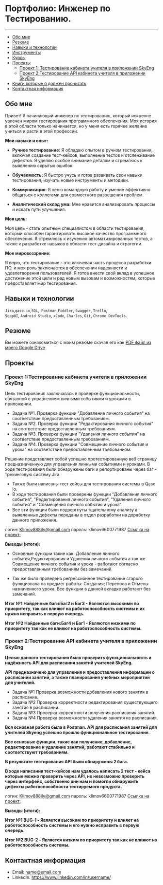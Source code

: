 # Портфолио: Инженер по Тестированию.
_______
- [Обо мне](#Обо-мне)
- [Резюме](#Резюме)
- [Навыки и технологии](#Навыки-и-технологии)
- [Инструменты](#Инструменты)
- [Курсы](#Курсы)
- [Проекты](#Проекты)
  * [Проект 1: Тестирование кабинета учителя в приложении SkyЕng](#Проект-1:-Тестирование-кабинета-учителя-в-приложении-SkyЕng)
  * [Проект 2:Тестирование API кабинета учителя в приложении SkyЕng](#Проект-2:Тестирование-API-кабинета-учителя-в-приложении-SkyЕng)
- [Книги которые я должен прочитать](#Книги-которые-я-должен-прочитать)
- [Контактная информация](#Контактная-информация)
 
  
## Обо мне 


Привет! Я начинающий инженер по тестированию, который искренне увлечен миром тестирования программного обеспечения. Моя история в этой области только начинается, но у меня есть горячее желание учиться и расти в этой профессии.

**Мои навыки и опыт:**

- **Ручное тестирование:** Я обладаю опытом в ручном тестировании, включая создание тест-кейсов, выполнение тестов и отслеживание дефектов. Я уделяю особое внимание деталям и стремлюсь к выявлению скрытых ошибок.

- **Обучаемость:** Я быстро учусь и готов развивать свои навыки тестирования, изучать новые инструменты и методики.

- **Коммуникация:** Я ценю командную работу и умение эффективно общаться с коллегами для совместного разрешения проблем.

- **Аналитический склад ума:** Мне нравится анализировать процессы и искать пути улучшения.

**Моя цель:**

Моя цель - стать опытным специалистом в области тестирования, который способен гарантировать высокое качество программного обеспечения. Я стремлюсь к изучению автоматизированных тестов, а также к разработке навыков в области тест-дизайна и стратегии.

**Мое мировоззрение:**

Я верю, что тестирование - это ключевая часть процесса разработки ПО, и моя роль заключается в обеспечении надежности и удовлетворения пользователей. Я готов внести свой вклад в успешное достижение этой цели и рад новым вызовам и возможностям, которые предоставляет мир тестирования.


## Навыки и технологии
``Jira``,``qase.io``,``SQL``,`` Postman``,``Fiddler``, ``Swagger``, ``Trello``, <br>
``SoapUI``, ``Android Studio``, ``xCode``, ``Charles``, ``Git``, ``Chrome DevTools``.

## Резюме

Вы можете ознакомиться с моим резюме скачав его как [PDF файл из моего Google Drive](https://drive.google.com/file/d/1_GMCMvm8KsASX-kwo0Dc8UHh0mDGAoiK/view?usp=sharing)

## Проекты

### Проект 1:Тестирование кабинета учителя в приложении SkyЕng

Цель тестирования заключалась в проверке функциональности, связанной с управлением личными событиями и уроками в приложении.

- Задача №1. Проверка функции "Добавление личного события" на соответствие предоставленным требованиям.
- Задача №2. Проверка функции "Редактирования личного события" на соответствие предоставленным требованиям.
- Задача №3. Проверка функции "Удаления личного события" на соответствие предоставленным требованиям.
- Задача №4. Проверка функции "Совмещение личного события и урока" на соответствие предоставленным требованиям.

Решение представляет собой успешно протестированную веб страницу предназначенную для управления личными событиями и уроками. В ходе тестирования были обнаружены баги и репортированы через баг - трекинговую систему Jira.

- Также были написаны тест кейсы для тестирования системы в Qase Io.
- В ходе тестирования были проверены функции "Добавления личного события", "Редактирования личного события", "Удаления личного события" и "Совмещения личного события и урока".
- Все эти функции были подвергнуты тщательному анализу а выявленные дефекты переданы в отдел разработки на доработку данного приложения.
 
логин: Klimov888ily@gmail.com
пароль: klimov6600771987
[Ссылка на проект:](https://qa-bug-report187.atlassian.net/l/cp/pccEHYWP)
 
**Выводы (итоги):**

- Основные функции такие как:
Добавление личного события,Редактирования и Удаления личного события а так же Совмещение личного события и урока - работают согласно предоставленным требованиям без замечаний.

- Так же было проведено регрессионное тестирование старого функционала на предмет работы: Создания; Переноса и Отмены назначенного урока. Все функции в данной вкладке работают без замечаний.

**Итог №1 Найденные баги:Баг2 и Баг3 - Являются высокими по приоритету, так как влияют на работоспособность системы и их нужно исправить в первую очередь.**

**Итог №2 Найденные баги:Баг4 и Баг1 - Являются низкими по приоритету так как не влияют на работоспособность системы.**

 ### Проект 2:Тестирование API кабинета учителя в приложении SkyЕng
**Целью данного тестирования было проверить функциональность и надёжность API для расписания занятий  учителей SkyEng.**

**API предназначено для управления и предоставления информации о расписании занятий, а также планирования учебных мероприятий для учителей.**

- Задача №1 Проверка возможности добавления нового занятия в расписание.
- Задача №2 Проверка корректности редактирования существующего занятия в расписании.
- Задача №3 Проверка корректности получения расписания занятий.
- Задача №4 Проверка возможности удаления занятия из расписания.

**Вся основная работа была в Postman. API для расписания занятий для учителей Skyeng успешно прошло функциональное тестирование.**

**Все основные функции, такие как получение, добавление, редактирование и удаление занятий, работают стабильно и соответствуют требованиям.**

**В результате тестирования API были обнаружены 2 бага.**

**В ходе написания тест-кейсов нам удалось написать 2 тест - кейса которые можно проверить через API, но невозможно проверить через интерфейс, собственно они нам и помогли обнаружить дефекты работоспособности тестируемого продукта.** 


логин: Klimov888ily@gmail.com
пароль: klimov6600771987
[Ссылка на проект:](https://qa-bug-report187.atlassian.net/l/cp/efuQ1Jq0)

**Выводы (итоги):**

 **Итог №1 BUG-1 - Является высоким по приоритету и влияет на работоспособность системы и его нужно исправить в первую очередь.**
 
 **Итог №2 BUG-2  - Является низким по приоритету так как не влияют на работоспособность системы.**

## Контактная информация
- Email: name@email.com
- LinkedIn: https://www.linkedin.com/in/username/
